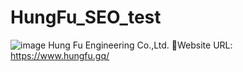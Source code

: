 # HungFu_SEO_test
![image](https://user-images.githubusercontent.com/95430501/209788781-b8066a3c-c6da-4775-b5da-d33c9aa7850a.png)
Hung Fu Engineering Co.,Ltd.
🔗Website URL: https://www.hungfu.gq/
